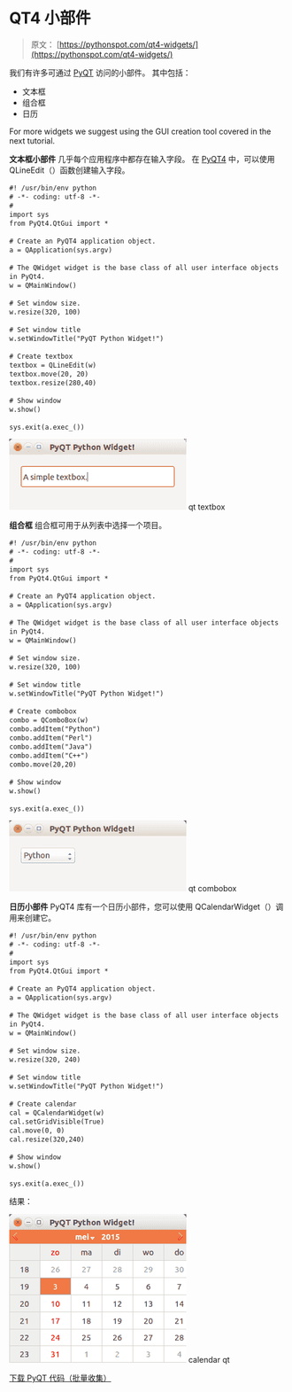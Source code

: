 # QT4 小部件

> 原文： [https://pythonspot.com/qt4-widgets/](https://pythonspot.com/qt4-widgets/)

我们有许多可通过 [PyQT](https://pythonspot.com/pyqt4/) 访问的小部件。 其中包括：

*   文本框
*   组合框
*   日历

For more widgets we suggest using the GUI creation tool covered in the next tutorial.

**文本框小部件** 几乎每个应用程序中都存在输入字段。 在 [PyQT4](https://pythonspot.com/pyqt4/) 中，可以使用 QLineEdit（）函数创建输入字段。

```
#! /usr/bin/env python
# -*- coding: utf-8 -*-
#
import sys
from PyQt4.QtGui import *

# Create an PyQT4 application object.
a = QApplication(sys.argv)

# The QWidget widget is the base class of all user interface objects in PyQt4.
w = QMainWindow()

# Set window size.
w.resize(320, 100)

# Set window title
w.setWindowTitle("PyQT Python Widget!")

# Create textbox
textbox = QLineEdit(w)
textbox.move(20, 20)
textbox.resize(280,40)

# Show window
w.show()

sys.exit(a.exec_())

```

![qt textbox](img/8e1ee291a6d4a348a3629298a80fefbd.jpg) qt textbox

**组合框** 组合框可用于从列表中选择一个项目。

```
#! /usr/bin/env python
# -*- coding: utf-8 -*-
#
import sys
from PyQt4.QtGui import *

# Create an PyQT4 application object.
a = QApplication(sys.argv)

# The QWidget widget is the base class of all user interface objects in PyQt4.
w = QMainWindow()

# Set window size.
w.resize(320, 100)

# Set window title
w.setWindowTitle("PyQT Python Widget!")

# Create combobox
combo = QComboBox(w)
combo.addItem("Python")
combo.addItem("Perl")
combo.addItem("Java")
combo.addItem("C++")
combo.move(20,20)

# Show window
w.show()

sys.exit(a.exec_())

```

![qt combobox](img/cb9724ae989ef2c079731874772a1798.jpg) qt combobox

**日历小部件** PyQT4 库有一个日历小部件，您可以使用 QCalendarWidget（）调用来创建它。

```
#! /usr/bin/env python
# -*- coding: utf-8 -*-
#
import sys
from PyQt4.QtGui import *

# Create an PyQT4 application object.
a = QApplication(sys.argv)

# The QWidget widget is the base class of all user interface objects in PyQt4.
w = QMainWindow()

# Set window size.
w.resize(320, 240)

# Set window title
w.setWindowTitle("PyQT Python Widget!")

# Create calendar
cal = QCalendarWidget(w)
cal.setGridVisible(True)
cal.move(0, 0)
cal.resize(320,240)

# Show window
w.show()

sys.exit(a.exec_())

```

结果：

![calendar qt](img/ab786df4859e36d6feeabac1f97dc5f2.jpg) calendar qt

[下载 PyQT 代码（批量收集）](https://pythonspot.com/python-qt-examples/)